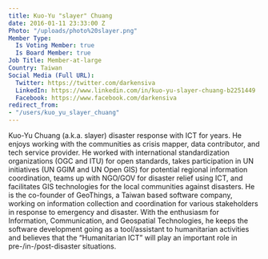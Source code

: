 ```yaml
---
title: Kuo-Yu "slayer" Chuang
date: 2016-01-11 23:33:00 Z
Photo: "/uploads/photo%20slayer.png"
Member Type:
  Is Voting Member: true
  Is Board Member: true
Job Title: Member-at-large
Country: Taiwan
Social Media (Full URL):
  Twitter: https://twitter.com/darkensiva
  LinkedIn: https://www.linkedin.com/in/kuo-yu-slayer-chuang-b2251449
  Facebook: https://www.facebook.com/darkensiva
redirect_from:
- "/users/kuo_yu_slayer_chuang"
---
```


Kuo-Yu Chuang (a.k.a. slayer) disaster response with ICT for years. He enjoys working with the communities as crisis mapper, data contributor, and tech service provider. He worked with international standardization organizations (OGC and ITU) for open standards, takes participation in UN initiatives (UN GGIM and UN Open GIS) for potential regional information coordination, teams up with NGO/GOV for disaster relief using ICT, and facilitates GIS technologies for the local communities against disasters.
He is the co-founder of GeoThings, a Taiwan based software company, working on information collection and coordination for various stakeholders in response to emergency and disaster. With the enthusiasm for Information, Communication, and Geospatial Technologies, he keeps the software development going as a tool/assistant to humanitarian activities and believes that the “Humanitarian ICT” will play an important role in pre-/in-/post-disaster situations.
